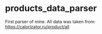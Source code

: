 # products_data_parser
First parser of mine. All data was taken from: https://calorizator.ru/product/all
